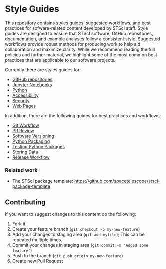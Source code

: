 # Style Guides

This repository contains styles guides, suggested workflows, and best practices for sofware-related content developed by STScI staff. Style guides are designed to ensure that STScI software, GitHub repositories, documentation, and example analyses follow a consistent style. Suggested workflows provide robust methods for producing work to help aid collaboration and maximize clarity. While we recommend reading the full policies and further material, we highlight some of the most common best practices that are applicable to our software projects.

Currently there are styles guides for:

- [GitHub repositories](guides/github-repositories.md)
- [Jupyter Notebooks](guides/jupyter-notebooks.md)
- [Python](guides/python.md)
- [Accessibility](guides/accessibility.md)
- [Security](guides/security.md)
- [Web Pages](guides/web-styles.md)

In addition, there are the following guides for best practices and workflows:
- [Git Workflow](guides/git-workflow.md)
- [PR Review](guides/git-pr-review.md)
- [Software Versioning](guides/software-versioning.md)
- [Python Packaging](guides/python-package.md)
- [Testing Python Packages](guides/python-testing.md)
- [Storing Data](guides/where-to-put-your-data.md)
- [Release Workflow](guides/release-workflow.md)

### Related work

- The STScI package template: https://github.com/spacetelescope/stsci-package-template

## Contributing

If you want to suggest changes to this content do the following:

1. Fork it
2. Create your feature branch (`git checkout -b my-new-feature`)
3. Add your changes to staging area (`git add myfile`);
   This can be repeated multiple times.
4. Commit your changes in staging area (`git commit -m 'Added some feature'`)
5. Push to the branch (`git push origin my-new-feature`)
6. Create new Pull Request
